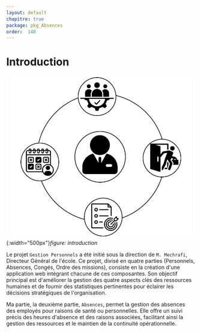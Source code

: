 ```yaml
---
layout: default
chapitre: true
package: pkg_Absences
order:  140
---
```



# Introduction

![introduction](../images/introduction.png){:width="500px"}*figure: introduction*

<!-- note --> 

Le projet `Gestion Personnels` a été initié sous la direction de `M. Mechrafi`, Directeur Général de l'école. Ce projet, divisé en quatre parties (Personnels, Absences, Congés, Ordre des missions), consiste en la création d'une application web intégrant chacune de ces composantes. Son objectif principal est d'améliorer la gestion des quatre aspects clés des ressources humaines et de fournir des statistiques pertinentes pour éclairer les décisions stratégiques de l'organisation.

Ma partie, la deuxième partie, `Absences`, permet la gestion des absences des employés pour raisons de santé ou personnelles. Elle offre un suivi précis des heures d'absence et des raisons associées, facilitant ainsi la gestion des ressources et le maintien de la continuité opérationnelle.

<!-- new slide -->
